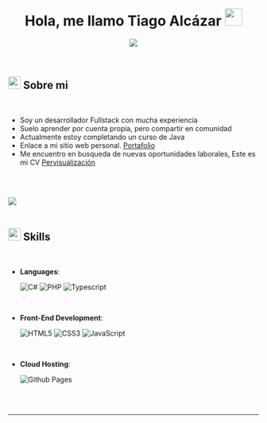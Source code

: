 <h1 align="center"><b>Hola, me llamo Tiago Alcázar </b><img src="https://media.giphy.com/media/hvRJCLFzcasrR4ia7z/giphy.gif" width="35"></h1>
<!--  -->
<p align="center">
  <a href="https://github.com/DenverCoder1/readme-typing-svg"><img src="https://readme-typing-svg.herokuapp.com?font=Time+New+Roman&color=cyan&size=25&center=true&vCenter=true&width=600&height=100&lines=Assalamu+O+Alaikum+Warahmatullah..&hearts;++;Self-taught+Front-End+Developer,;Computer+Science+Student,;CTF+Newbie,;Active+Learner/Researcher,;Love+to+learn+new+stuffs..<3"></a>
</p>

<br>

## <picture><img src = "https://i.ibb.co/9H1RFdtq/icons8-informaci-n.gif" width = 25px></picture> **Sobre mi**

<br>

- Soy un desarrollador Fullstack con mucha experiencia
- Suelo aprender por cuenta propia, pero compartir en comunidad
- Actualmente estoy completando un curso de Java
- Enlace a mi sitio web personal. [Portafolio](https://portafolio-w8dj.vercel.app/)
- Me encuentro en busqueda de nuevas oportunidades laborales, Este es mi CV [Pervisualización](https://drive.google.com/file/d/1IbaVVCJBo79hEfqB24MFIguL4ad7BJne/view?usp=sharing)

<br><br>

<img src="https://user-images.githubusercontent.com/73097560/115834477-dbab4500-a447-11eb-908a-139a6edaec5c.gif"><br><br>

## <img src="https://media2.giphy.com/media/QssGEmpkyEOhBCb7e1/giphy.gif?cid=ecf05e47a0n3gi1bfqntqmob8g9aid1oyj2wr3ds3mg700bl&rid=giphy.gif" width ="25"><b> Skills</b>
<br>

<p align="center">

- **Languages**:
    
    ![C#](https://i.ibb.co/Fb0phVZD/csharp.png)
    ![PHP](https://i.ibb.co/KxbJSRdz/icons8-php-32.png)
    ![Typescript](https://i.ibb.co/xqcxfRMF/typescript.png)

<br>   
    
- **Front-End Development**:

   ![HTML5](https://img.shields.io/badge/HTML5%20-%23E34F26.svg?style=for-the-badge&logo=html5&logoColor=white)
   ![CSS3](https://img.shields.io/badge/CSS%20-%231572B6.svg?style=for-the-badge&logo=css3&logoColor=white)
   ![JavaScript](https://img.shields.io/badge/JavaScript%20-%23F7DF1E.svg?style=for-the-badge&logo=javascript&logoColor=black)

<br>

- **Cloud Hosting**:

    ![Github Pages](https://i.ibb.co/4nnFQwLg/icons8-github-16.png)

<br>
<br>

-----
